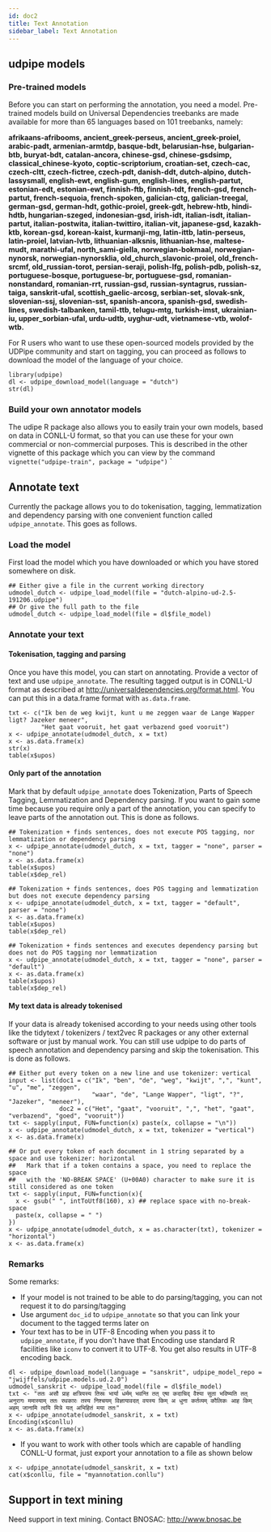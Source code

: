 ```yaml
---
id: doc2
title: Text Annotation
sidebar_label: Text Annotation
---
```


## udpipe models

### Pre-trained models

Before you can start on performing the annotation, you need a model. Pre-trained models build on Universal Dependencies treebanks are made available for more than 65 languages based on 101 treebanks, namely:

**afrikaans-afribooms, ancient_greek-perseus, ancient_greek-proiel, arabic-padt, armenian-armtdp, basque-bdt, belarusian-hse, bulgarian-btb, buryat-bdt, catalan-ancora, chinese-gsd, chinese-gsdsimp, classical_chinese-kyoto, coptic-scriptorium, croatian-set, czech-cac, czech-cltt, czech-fictree, czech-pdt, danish-ddt, dutch-alpino, dutch-lassysmall, english-ewt, english-gum, english-lines, english-partut, estonian-edt, estonian-ewt, finnish-ftb, finnish-tdt, french-gsd, french-partut, french-sequoia, french-spoken, galician-ctg, galician-treegal, german-gsd, german-hdt, gothic-proiel, greek-gdt, hebrew-htb, hindi-hdtb, hungarian-szeged, indonesian-gsd, irish-idt, italian-isdt, italian-partut, italian-postwita, italian-twittiro, italian-vit, japanese-gsd, kazakh-ktb, korean-gsd, korean-kaist, kurmanji-mg, latin-ittb, latin-perseus, latin-proiel, latvian-lvtb, lithuanian-alksnis, lithuanian-hse, maltese-mudt, marathi-ufal, north_sami-giella, norwegian-bokmaal, norwegian-nynorsk, norwegian-nynorsklia, old_church_slavonic-proiel, old_french-srcmf, old_russian-torot, persian-seraji, polish-lfg, polish-pdb, polish-sz, portuguese-bosque, portuguese-br, portuguese-gsd, romanian-nonstandard, romanian-rrt, russian-gsd, russian-syntagrus, russian-taiga, sanskrit-ufal, scottish_gaelic-arcosg, serbian-set, slovak-snk, slovenian-ssj, slovenian-sst, spanish-ancora, spanish-gsd, swedish-lines, swedish-talbanken, tamil-ttb, telugu-mtg, turkish-imst, ukrainian-iu, upper_sorbian-ufal, urdu-udtb, uyghur-udt, vietnamese-vtb, wolof-wtb.**

For R users who want to use these open-sourced models provided by the UDPipe community and start on tagging, you can proceed as follows to download the model of the language of your choice. 


```{r}
library(udpipe)
dl <- udpipe_download_model(language = "dutch")
str(dl)
```


### Build your own annotator models

The udipe R package also allows you to easily train your own models, based on data in CONLL-U format, so that you can use these for your own commercial or non-commercial purposes. This is described in the other vignette of this package which you can view by the command `vignette("udpipe-train", package = "udpipe")`
`


## Annotate text

Currently the package allows you to do tokenisation, tagging, lemmatization and dependency parsing with one convenient function called `udpipe_annotate`. This goes as follows. 

### Load the model

First load the model which you have downloaded or which you have stored somewhere on disk. 

```{r}
## Either give a file in the current working directory
udmodel_dutch <- udpipe_load_model(file = "dutch-alpino-ud-2.5-191206.udpipe")
## Or give the full path to the file 
udmodel_dutch <- udpipe_load_model(file = dl$file_model)
```

### Annotate your text

#### Tokenisation, tagging and parsing

Once you have this model, you can start on annotating. Provide a vector of text and use `udpipe_annotate`. The resulting tagged output is in CONLL-U format as described at http://universaldependencies.org/format.html. You can put this in a data.frame format with `as.data.frame`.

```{r}
txt <- c("Ik ben de weg kwijt, kunt u me zeggen waar de Lange Wapper ligt? Jazeker meneer", 
         "Het gaat vooruit, het gaat verbazend goed vooruit")
x <- udpipe_annotate(udmodel_dutch, x = txt)
x <- as.data.frame(x)
str(x)
table(x$upos)
```

#### Only part of the annotation

Mark that by default `udpipe_annotate` does Tokenization, Parts of Speech Tagging, Lemmatization and Dependency parsing. If you want to gain some time because you require only a part of the annotation, you can specify to leave parts of the annotation out. This is done as follows.

```{r, results='hide'}
## Tokenization + finds sentences, does not execute POS tagging, nor lemmatization or dependency parsing
x <- udpipe_annotate(udmodel_dutch, x = txt, tagger = "none", parser = "none")
x <- as.data.frame(x)
table(x$upos)
table(x$dep_rel)

## Tokenization + finds sentences, does POS tagging and lemmatization but does not execute dependency parsing
x <- udpipe_annotate(udmodel_dutch, x = txt, tagger = "default", parser = "none")
x <- as.data.frame(x)
table(x$upos)
table(x$dep_rel)

## Tokenization + finds sentences and executes dependency parsing but does not do POS tagging nor lemmatization
x <- udpipe_annotate(udmodel_dutch, x = txt, tagger = "none", parser = "default")
x <- as.data.frame(x)
table(x$upos)
table(x$dep_rel)
```

#### My text data is already tokenised

If your data is already tokenised according to your needs using other tools like the tidytext / tokenizers / text2vec R packages or any other external software or just by manual work. You can still use udpipe to do parts of speech annotation and dependency parsing and skip the tokenisation. This is done as follows. 

```{r, results='hide'}
## Either put every token on a new line and use tokenizer: vertical
input <- list(doc1 = c("Ik", "ben", "de", "weg", "kwijt", ",", "kunt", "u", "me", "zeggen", 
                       "waar", "de", "Lange Wapper", "ligt", "?", "Jazeker", "meneer"),
              doc2 = c("Het", "gaat", "vooruit", ",", "het", "gaat", "verbazend", "goed", "vooruit"))
txt <- sapply(input, FUN=function(x) paste(x, collapse = "\n"))
x <- udpipe_annotate(udmodel_dutch, x = txt, tokenizer = "vertical")
x <- as.data.frame(x)

## Or put every token of each document in 1 string separated by a space and use tokenizer: horizontal
##   Mark that if a token contains a space, you need to replace the space 
##   with the 'NO-BREAK SPACE' (U+00A0) character to make sure it is still considered as one token
txt <- sapply(input, FUN=function(x){
  x <- gsub(" ", intToUtf8(160), x) ## replace space with no-break-space
  paste(x, collapse = " ")
})
x <- udpipe_annotate(udmodel_dutch, x = as.character(txt), tokenizer = "horizontal")
x <- as.data.frame(x)
```

### Remarks

Some remarks:

- If your model is not trained to be able to do parsing/tagging, you can not request it to do parsing/tagging
- Use argument `doc_id` to  `udpipe_annotate` so that you can link your document to the tagged terms later on
- Your text has to be in UTF-8 Encoding when you pass it to `udpipe_annotate`, if you don't have that Encoding use standard R facilities like `iconv` to convert it to UTF-8. You get also results in UTF-8 encoding back.

```{r}
dl <- udpipe_download_model(language = "sanskrit", udpipe_model_repo = "jwijffels/udpipe.models.ud.2.0")
udmodel_sanskrit <- udpipe_load_model(file = dl$file_model)
txt <- "ततः असौ प्राह क्षत्रियस्य तिस्रः भार्या धर्मम् भवन्ति तत् एषा कदाचिद् वैश्या सुता भविष्यति तत् अनुरागः ममास्याम् ततः रथकारः तस्य निश्चयम् विज्ञायावदत् वयस्य किम् अ धुना कर्तव्यम् कौलिकः आह किम् अहम् जानामि त्वयि मित्रे यत् अभिहितं मया ततः"
x <- udpipe_annotate(udmodel_sanskrit, x = txt)
Encoding(x$conllu)
x <- as.data.frame(x)
```

- If you want to work with other tools which are capable of handling CONLL-U format, just export your annotation to a file as shown below

```{r}
x <- udpipe_annotate(udmodel_sanskrit, x = txt)
cat(x$conllu, file = "myannotation.conllu")
```

## Support in text mining

Need support in text mining. 
Contact BNOSAC: http://www.bnosac.be
